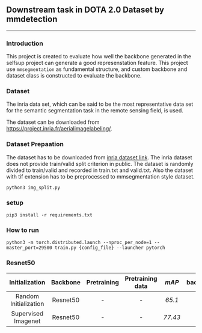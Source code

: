 ## Downstream task in DOTA 2.0 Dataset by mmdetection
---

### Introduction
This project is created to evaluate how well the backbone generated in the selfsup project can generate a good represenstation feature. This project use `mmsegmentation` as fundamental structure, and custom backbone and dataset class is constructed to evaluate the backbone.

### Dataset
The inria data set, which can be said to be the most representative data set for the semantic segmentation task in the remote sensing field, is used.

The dataset can be downloaded from https://project.inria.fr/aerialimagelabeling/.

### Dataset Prepaation

The dataset has to be downloaded from [inria dataset link](https://project.inria.fr/aerialimagelabeling/). The inria dataset does not provide train/valid split criterion in public. The dataset is randomly divided to train/valid and recorded in train.txt and valid.txt. Also the dataset with tif extension has to be preprocessed to mmsegmentation style dataset.

```
python3 img_split.py
```

### setup
```
pip3 install -r requirements.txt
```

### How to run
```
python3 -m torch.distributed.launch --nproc_per_node=1 --master_port=29500 train.py {config_file} --launcher pytorch
```

### Resnet50
|     Initialization    | Backbone | Pretraining | Pretraining data |  *mAP* |  background  |   building  |
|:---------------------:|:--------:|:-----------:|:----------------:|:------:|:------------:|:-----------:|
| Random Initialization | Resnet50 |      -      |         -        | *65.1* | 88.68        | 41.52       |
| Supervised Imagenet   | Resnet50 |      -      |         -        | *77.43*| 92.58        | 62.27       |
